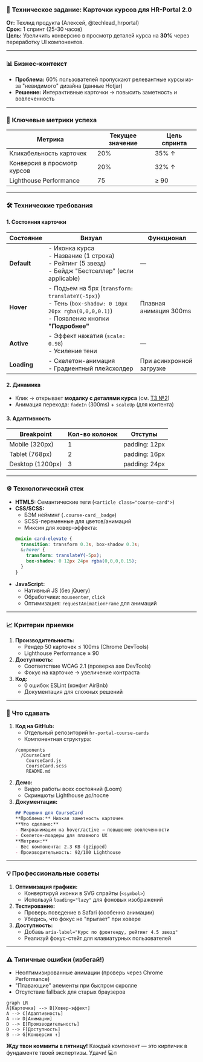 ### 🚀 **Техническое задание: Карточки курсов для HR-Portal 2.0**  
**От:** Техлид продукта (Алексей, @techlead_hrportal)  
**Срок:** 1 спринт (25-30 часов)  
**Цель:** Увеличить конверсию в просмотр деталей курса на **30%** через переработку UI компонентов.  

---

### 📊 **Бизнес-контекст**  
- **Проблема:** 60% пользователей пропускают релевантные курсы из-за "невидимого" дизайна (данные Hotjar)  
- **Решение:** Интерактивные карточки → повысить заметность и вовлеченность  

---

### 🎯 **Ключевые метрики успеха**  
| Метрика                     | Текущее значение | Цель спринта |  
|-----------------------------|------------------|--------------|  
| Кликабельность карточек     | 20%              | 35% ↑        |  
| Конверсия в просмотр курсов | 20%              | 32% ↑        |  
| Lighthouse Performance      | 75               | ≥ 90         |  

---

### 🛠️ **Технические требования**  
#### **1. Состояния карточки**  
| Состояние   | Визуал                   | Функционал                          |  
|-------------|--------------------------|-------------------------------------|  
| **Default** | - Иконка курса<br>- Название (1 строка)<br>- Рейтинг (5 звезд)<br>- Бейдж "Бестселлер" (если applicable) | — |  
| **Hover**   | - Подъем на 5px (`transform: translateY(-5px)`)<br>- Тень (`box-shadow: 0 10px 20px rgba(0,0,0,0.1)`)<br>- Появление кнопки **"Подробнее"** | Плавная анимация 300ms |  
| **Active**  | - Эффект нажатия (`scale: 0.98`)<br>- Усиление тени | — |  
| **Loading** | - Скелетон-анимация<br>- Градиентный плейсхолдер | При асинхронной загрузке |  

#### **2. Динамика**  
- Клик → открывает **модалку с деталями курса** (см. [ТЗ №2](https://chat.openai.com/c/7b1e6b0a-6b1e-4a5d-8e1a-7e3b3b3b3b3b))  
- Анимация перехода: `fadeIn` (300ms) + `scaleUp` (для контента)  

#### **3. Адаптивность**  
| Breakpoint  | Кол-во колонок | Отступы       |  
|-------------|----------------|---------------|  
| Mobile (320px) | 1            | padding: 12px |  
| Tablet (768px) | 2            | padding: 16px |  
| Desktop (1200px)| 3           | padding: 24px |  

---

### ⚙️ **Технологический стек**  
- **HTML5:** Семантические теги (`<article class="course-card">`)  
- **CSS/SCSS:**  
  - БЭМ нейминг (`.course-card__badge`)  
  - SCSS-переменные для цветов/анимаций  
  - Миксин для ховер-эффекта:  
  ```scss
  @mixin card-elevate {
    transition: transform 0.3s, box-shadow 0.3s;
    &:hover {
      transform: translateY(-5px);
      box-shadow: 0 12px 24px rgba(0,0,0,0.15);
    }
  }
  ```  
- **JavaScript:**  
  - Нативный JS (без jQuery)  
  - Обработчики: `mouseenter`, `click`  
  - Оптимизация: `requestAnimationFrame` для анимаций  

---

### 📈 **Критерии приемки**  
1. **Производительность:**  
   - Рендер 50 карточек ≤ 100ms (Chrome DevTools)  
   - Lighthouse Performance ≥ 90  
2. **Доступность:**  
   - Соответствие WCAG 2.1 (проверка axe DevTools)  
   - Фокус на карточке → увеличение контраста  
3. **Код:**  
   - 0 ошибок ESLint (конфиг AirBnb)  
   - Документация для сложных решений  

---

### 📂 **Что сдавать**  
1. **Код на GitHub:**  
   - Отдельный репозиторий `hr-portal-course-cards`  
   - Компонентная структура:  
   ```
   /components
     /CourseCard
       CourseCard.js
       CourseCard.scss
       README.md
   ```  
2. **Демо:**  
   - Видео работы всех состояний (Loom)  
   - Скриншоты Lighthouse до/после  
3. **Документация:**  
   ```markdown
   ## Решения для CourseCard
   **Проблема:** Низкая заметность карточек  
   **Что сделано:**
   - Микроанимации на hover/active → повышение вовлеченности
   - Скелетон-лоадеры для плавного UX
   **Метрики:**
   - Вес компонента: 2.3 KB (gzipped)
   - Производительность: 92/100 Lighthouse
   ```

---

### 💡 **Профессиональные советы**  
1. **Оптимизация графики:**  
   - Конвертируй иконки в SVG спрайты (`<symbol>`)  
   - Используй `loading="lazy"` для фоновых изображений  
2. **Тестирование:**  
   - Проверь поведение в Safari (особенно анимации)  
   - Убедись, что фокус не "прыгает" при ховере  
3. **Доступность:**  
   - Добавь `aria-label="Курс по фронтенду, рейтинг 4.5 звезд"`  
   - Реализуй фокус-стейт для клавиатурных пользователей  

---

### ⚠️ **Типичные ошибки (избегай!)**  
- Неоптимизированные анимации (проверь через Chrome Performance)  
- "Плавающие" элементы при быстром скролле  
- Отсутствие fallback для старых браузеров  

```mermaid
graph LR
A[Карточка] --> B[Ховер-эффект]
A --> C[Адаптивность]
A --> D[Анимации]
D --> E[Производительность]
D --> F[Доступность]
B --> G[Конверсия ↑]
```

**Жду твои коммиты в пятницу!** Каждый компонент — это кирпичик в фундаменте твоей экспертизы. Удачи! 💻🔥
